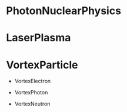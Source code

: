 # PhotonNuclearPhysics

# LaserPlasma

# VortexParticle

- VortexElectron

- VortexPhoton

- VortexNeutron

